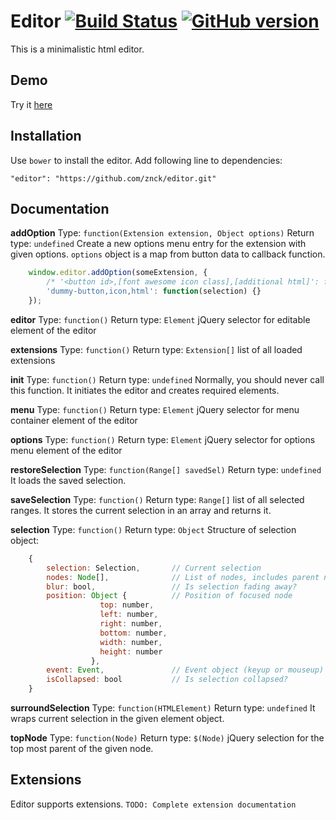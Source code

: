 # Editor [![Build Status](https://secure.travis-ci.org/znck/editor.svg?branch=master)](https://travis-ci.org/znck/editor) [![GitHub version](https://badge.fury.io/gh/znck%2Feditor.svg)](http://badge.fury.io/gh/znck%2Feditor)

This is a minimalistic html editor.

## Demo
Try it [here](http://znck.github.io/editor/demo.html)

## Installation
Use `bower` to install the editor. Add following line to dependencies:

    "editor": "https://github.com/znck/editor.git"

## Documentation

**addOption**
Type: `function(Extension extension, Object options)`
Return type: `undefined`
Create a new options menu entry for the extension with given options. `options` object 
is a map from button data to callback function.

```js
    window.editor.addOption(someExtension, {
        /* '<button id>,[font awesome icon class],[additional html]': function(){} */
        'dummy-button,icon,html': function(selection) {}
    });
```

**editor**
Type: `function()`
Return type: `Element` jQuery selector for editable element of the editor

**extensions**
Type: `function()`
Return type: `Extension[]` list of all loaded extensions

**init**
Type: `function()`
Return type: `undefined`
Normally, you should never call this function. It initiates the editor and creates required elements.

**menu**
Type: `function()`
Return type: `Element` jQuery selector for menu container element of the editor

**options**
Type: `function()`
Return type: `Element` jQuery selector for options menu element of the editor

**restoreSelection**
Type: `function(Range[] savedSel)`
Return type: `undefined`
It loads the saved selection.

**saveSelection**
Type: `function()`
Return type: `Range[]` list of all selected ranges.
It stores the current selection in an array and returns it.

**selection**
Type: `function()`
Return type: `Object`
Structure of selection object:

```js
    {
        selection: Selection,       // Current selection
        nodes: Node[],              // List of nodes, includes parent nodes of current selection
        blur: bool,                 // Is selection fading away?
        position: Object {          // Position of focused node
                    top: number,
                    left: number,
                    right: number,
                    bottom: number,
                    width: number,
                    height: number
                  },
        event: Event,               // Event object (keyup or mouseup)
        isCollapsed: bool           // Is selection collapsed?
    }
```

**surroundSelection**
Type: `function(HTMLElement)`
Return type: `undefined`
It wraps current selection in the given element object.

**topNode**
Type: `function(Node)`
Return type: `$(Node)` jQuery selection for the top most parent of the given node.

## Extensions
Editor supports extensions. `TODO: Complete extension documentation`  

